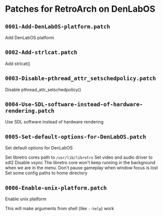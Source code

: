 # Patches for RetroArch on DenLabOS

## `0001-Add-DenLabOS-platform.patch`

Add DenLabOS platform


## `0002-Add-strlcat.patch`

Add strlcat()


## `0003-Disable-pthread_attr_setschedpolicy.patch`

Disable pthread_attr_setschedpolicy()


## `0004-Use-SDL-software-instead-of-hardware-rendering.patch`

Use SDL software instead of hardware rendering


## `0005-Set-default-options-for-DenLabOS.patch`

Set default options for DenLabOS

Set libretro cores path to `/usr/lib/libretro`
Set video and audio driver to sdl2
Disable vsync
The libretro core won't keep running in the background when we are in the menu.
Don't pause gameplay when window focus is lost
Set some config paths to home directory

## `0006-Enable-unix-platform.patch`

Enable unix platform

This will make arguments from shell (like `--help`) work

